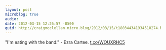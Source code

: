 ```yaml
---
layout: post
microblog: true
audio: 
date: 2012-03-15 12:26:57 -0500
guid: http://craigmcclellan.micro.blog/2012/03/15/t180344341934518274.html
---
```

"I'm eating with the band." - Ezra Cartee. [t.co/WOUXRHC5](http://t.co/WOUXRHC5)
